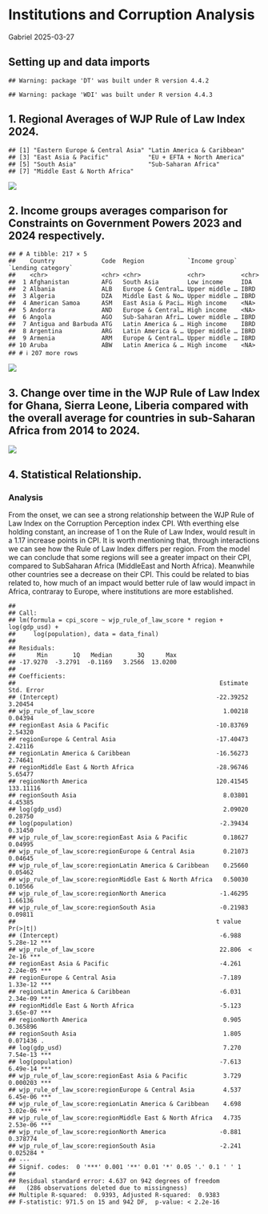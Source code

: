 Institutions and Corruption Analysis
================
Gabriel
2025-03-27

## Setting up and data imports

    ## Warning: package 'DT' was built under R version 4.4.2

    ## Warning: package 'WDI' was built under R version 4.4.3

## 1. Regional Averages of WJP Rule of Law Index 2024.

    ## [1] "Eastern Europe & Central Asia" "Latin America & Caribbean"    
    ## [3] "East Asia & Pacific"           "EU + EFTA + North America"    
    ## [5] "South Asia"                    "Sub-Saharan Africa"           
    ## [7] "Middle East & North Africa"

![](main_files/figure-gfm/regional_averages-1.png)<!-- -->

## 2. Income groups averages comparison for Constraints on Government Powers 2023 and 2024 respectively.

    ## # A tibble: 217 × 5
    ##    Country             Code  Region            `Income group` `Lending category`
    ##    <chr>               <chr> <chr>             <chr>          <chr>             
    ##  1 Afghanistan         AFG   South Asia        Low income     IDA               
    ##  2 Albania             ALB   Europe & Central… Upper middle … IBRD              
    ##  3 Algeria             DZA   Middle East & No… Upper middle … IBRD              
    ##  4 American Samoa      ASM   East Asia & Paci… High income    <NA>              
    ##  5 Andorra             AND   Europe & Central… High income    <NA>              
    ##  6 Angola              AGO   Sub-Saharan Afri… Lower middle … IBRD              
    ##  7 Antigua and Barbuda ATG   Latin America & … High income    IBRD              
    ##  8 Argentina           ARG   Latin America & … Upper middle … IBRD              
    ##  9 Armenia             ARM   Europe & Central… Upper middle … IBRD              
    ## 10 Aruba               ABW   Latin America & … High income    <NA>              
    ## # ℹ 207 more rows

![](main_files/figure-gfm/income_averages-1.png)<!-- -->

## 3. Change over time in the WJP Rule of Law Index for Ghana, Sierra Leone, Liberia compared with the overall average for countries in sub-Saharan Africa from 2014 to 2024.

![](main_files/figure-gfm/time_graph-1.png)<!-- -->

## 4. Statistical Relationship.

### Analysis

From the onset, we can see a strong relationship between the WJP Rule of
Law Index on the Corruption Perception index CPI. Wth everthing else
holding constant, an increase of 1 on the Rule of Law Index, would
result in a 1.17 increase points in CPI. It is worth mentioning that,
through interactions we can see how the Rule of Law Index differs per
region. From the model we can conclude that some regions will see a
greater impact on their CPI, compared to SubSaharan Africa (MiddleEast
and North Africa). Meanwhile other countries see a decrease on their
CPI. This could be related to bias related to, how much of an impact
would better rule of law would impact in Africa, contraray to Europe,
where institutions are more established.

    ## 
    ## Call:
    ## lm(formula = cpi_score ~ wjp_rule_of_law_score * region + log(gdp_usd) + 
    ##     log(population), data = data_final)
    ## 
    ## Residuals:
    ##      Min       1Q   Median       3Q      Max 
    ## -17.9270  -3.2791  -0.1169   3.2566  13.0200 
    ## 
    ## Coefficients:
    ##                                                         Estimate Std. Error
    ## (Intercept)                                            -22.39252    3.20454
    ## wjp_rule_of_law_score                                    1.00218    0.04394
    ## regionEast Asia & Pacific                              -10.83769    2.54320
    ## regionEurope & Central Asia                            -17.40473    2.42116
    ## regionLatin America & Caribbean                        -16.56273    2.74641
    ## regionMiddle East & North Africa                       -28.96746    5.65477
    ## regionNorth America                                    120.41545  133.11116
    ## regionSouth Asia                                         8.03801    4.45385
    ## log(gdp_usd)                                             2.09020    0.28750
    ## log(population)                                         -2.39434    0.31450
    ## wjp_rule_of_law_score:regionEast Asia & Pacific          0.18627    0.04995
    ## wjp_rule_of_law_score:regionEurope & Central Asia        0.21073    0.04645
    ## wjp_rule_of_law_score:regionLatin America & Caribbean    0.25660    0.05462
    ## wjp_rule_of_law_score:regionMiddle East & North Africa   0.50030    0.10566
    ## wjp_rule_of_law_score:regionNorth America               -1.46295    1.66136
    ## wjp_rule_of_law_score:regionSouth Asia                  -0.21983    0.09811
    ##                                                        t value Pr(>|t|)    
    ## (Intercept)                                             -6.988 5.28e-12 ***
    ## wjp_rule_of_law_score                                   22.806  < 2e-16 ***
    ## regionEast Asia & Pacific                               -4.261 2.24e-05 ***
    ## regionEurope & Central Asia                             -7.189 1.33e-12 ***
    ## regionLatin America & Caribbean                         -6.031 2.34e-09 ***
    ## regionMiddle East & North Africa                        -5.123 3.65e-07 ***
    ## regionNorth America                                      0.905 0.365896    
    ## regionSouth Asia                                         1.805 0.071436 .  
    ## log(gdp_usd)                                             7.270 7.54e-13 ***
    ## log(population)                                         -7.613 6.49e-14 ***
    ## wjp_rule_of_law_score:regionEast Asia & Pacific          3.729 0.000203 ***
    ## wjp_rule_of_law_score:regionEurope & Central Asia        4.537 6.45e-06 ***
    ## wjp_rule_of_law_score:regionLatin America & Caribbean    4.698 3.02e-06 ***
    ## wjp_rule_of_law_score:regionMiddle East & North Africa   4.735 2.53e-06 ***
    ## wjp_rule_of_law_score:regionNorth America               -0.881 0.378774    
    ## wjp_rule_of_law_score:regionSouth Asia                  -2.241 0.025284 *  
    ## ---
    ## Signif. codes:  0 '***' 0.001 '**' 0.01 '*' 0.05 '.' 0.1 ' ' 1
    ## 
    ## Residual standard error: 4.637 on 942 degrees of freedom
    ##   (286 observations deleted due to missingness)
    ## Multiple R-squared:  0.9393, Adjusted R-squared:  0.9383 
    ## F-statistic: 971.5 on 15 and 942 DF,  p-value: < 2.2e-16
